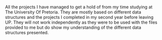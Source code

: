 All the projects I have managed to get a hold of from my time studying at The University Of Pretoria. They are mostly based on different data structures and the projects I completed in my second year before leaving UP. They will not work independently as they were to be used with the files provided to me but do show my understanding of the different data structures presented. 
